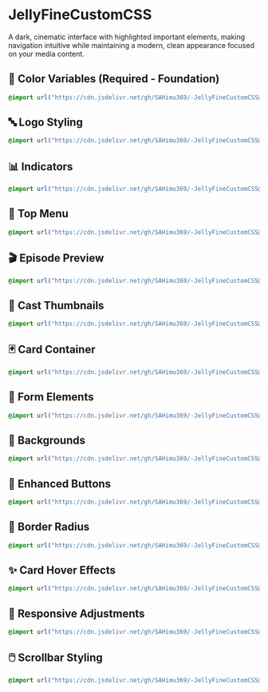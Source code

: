 # JellyFineCustomCSS

A dark, cinematic interface with highlighted important elements, making navigation intuitive while maintaining a modern, clean appearance focused on your media content.

## 🎨 Color Variables (Required - Foundation)
```css
@import url("https://cdn.jsdelivr.net/gh/SAHimu369/-JellyFineCustomCSS@main/colorvariables.css");
```
## 🔤 Logo Styling
```css
@import url("https://cdn.jsdelivr.net/gh/SAHimu369/-JellyFineCustomCSS@main/Logostyling.css");
```
## 📊 Indicators
```css
@import url("https://cdn.jsdelivr.net/gh/SAHimu369/-JellyFineCustomCSS@main/Indicators.css");
```
## 🧭 Top Menu
```css
@import url("https://cdn.jsdelivr.net/gh/SAHimu369/-JellyFineCustomCSS@main/TopMenu.css");
```
## 🎬 Episode Preview
```css
@import url("https://cdn.jsdelivr.net/gh/SAHimu369/-JellyFineCustomCSS@main/episodepreview.css");
```
## 👥 Cast Thumbnails
```css
@import url("https://cdn.jsdelivr.net/gh/SAHimu369/-JellyFineCustomCSS@main/castthumbnails.css");
```
## 🃏 Card Container
```css
@import url("https://cdn.jsdelivr.net/gh/SAHimu369/-JellyFineCustomCSS@main/Cardcontainer.css");
```
## 📝 Form Elements
```css
@import url("https://cdn.jsdelivr.net/gh/SAHimu369/-JellyFineCustomCSS@main/Formelements.css");
```
## 🌅 Backgrounds
```css
@import url("https://cdn.jsdelivr.net/gh/SAHimu369/-JellyFineCustomCSS@main/Background.css");
```
## 🔘 Enhanced Buttons
```css
@import url("https://cdn.jsdelivr.net/gh/SAHimu369/-JellyFineCustomCSS@main/Enhancedbutton.css");
```
## 🔄 Border Radius
```css
@import url("https://cdn.jsdelivr.net/gh/SAHimu369/-JellyFineCustomCSS@main/Borderradius.css");
```
## ✨ Card Hover Effects
```css
@import url("https://cdn.jsdelivr.net/gh/SAHimu369/-JellyFineCustomCSS@main/CARDHOVER.css");
```
## 📱 Responsive Adjustments
```css
@import url("https://cdn.jsdelivr.net/gh/SAHimu369/-JellyFineCustomCSS@main/Responsiveadjustments.css");
```
## 🖱️ Scrollbar Styling
```css
@import url("https://cdn.jsdelivr.net/gh/SAHimu369/-JellyFineCustomCSS@main/Scrollbarstyling.css");
```
